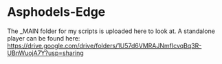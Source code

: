 # Asphodels-Edge

The _MAIN folder for my scripts is uploaded here to look at.
A standalone player can be found here:
https://drive.google.com/drive/folders/1U57d6VMRAJNmfIcvqBq3R-UBnWuojA7Y?usp=sharing

